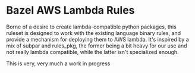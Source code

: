 # Bazel AWS Lambda Rules

Borne of a desire to create lambda-compatible python packages, this ruleset is
designed to work with the existing language binary rules, and provide a
mechanism for deploying them to AWS lambda.  It's inspired by a mix of subpar
and rules_pkg, the former being a bit heavy for our use and not really lambda
compatible, while the latter isn't specialized enough.

This is very, very much a work in progress
